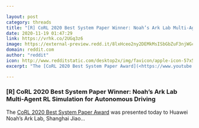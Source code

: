 ```yaml
---

layout: post
category: threads
title: "[R] CoRL 2020 Best System Paper Winner: Noah’s Ark Lab Multi-Agent RL Simulation for Autonomous Driving"
date: 2020-11-19 01:47:29
link: https://vrhk.co/2UGq3z6
image: https://external-preview.redd.it/8lxHceo2ny2DEMkMsISbGbZuF3njWGcICg9DuP1kcS8.jpg?width=480&height=251.308900524&auto=webp&crop=480:251.308900524,smart&s=3cc585ce9157a66b8105bc0a0273c33a79bfc8e7
domain: reddit.com
author: "reddit"
icon: http://www.redditstatic.com/desktop2x/img/favicon/apple-icon-57x57.png
excerpt: "The [CoRL 2020 Best System Paper Award](<https://www.youtube.com/watch?v=KNVTASwezyw>) was presented today to Huawei Noah’s Ark Lab, Shanghai Jiao..."

---
```


### [R] CoRL 2020 Best System Paper Winner: Noah’s Ark Lab Multi-Agent RL Simulation for Autonomous Driving

The [CoRL 2020 Best System Paper Award](<https://www.youtube.com/watch?v=KNVTASwezyw>) was presented today to Huawei Noah’s Ark Lab, Shanghai Jiao...